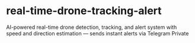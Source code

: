 # real-time-drone-tracking-alert
AI-powered real-time drone detection, tracking, and alert system with speed and direction estimation — sends instant alerts via Telegram Private
